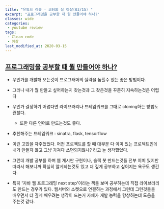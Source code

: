 ```yaml
---
title: "유튜브 리뷰 - 코딩의 실 아샬(03/15) "
excerpt: "프로그래밍을 공부할 때 뭘 만들어야 하나?"
classes: wide
categories:
 - youtube review
tags:
 - Clean code
 - 아샬
last_modified_at: 2020-03-15
---
```




## [프로그래밍을 공부할 때 뭘 만들어야 하나?](https://youtu.be/On8REbDpCiw)

* 무언가를 개발해 보는것이 프로그래머의 실력을 높힐수 있는 좋은 방법이다.
* 그러나 내가 뭘 만들고 싶어하는지 찾는것과 그 찾은것을 꾸준히 지속하는것은 어렵다
* 무언가 결정하기 어렵다면 라이브러리나 프레임워크를 그대로 cloning하는 방법도 괜찮다.
  * 또한 다른 언어로 만드는것도 좋다.
* 추천해주는 프레임워크 : sinatra, flask, tensorflow



* 이런 고민을 자주했었다. 어떤 프로젝트를 할 때 대부분 다 이미 있는 프로젝트인데 내가 만들지 않고 그냥 가져다 쓰면되지않나? 라고 늘 생각했었다.
* 그런데 개발 공부를 하며 웹 게시판 구현이나, 슬랙 봇 만드는것들 전부 이미 있지만 따라서 해보니까 확실히 알게되는것도 있고 더 깊게 공부하고 싶어지는 욕구도 생긴다.
* 특히 '자바 웹 프로그래밍 next step'이라는 책을 보며 공부하는데 직접 라이브러리도 만드는 경우가 있다. 웹서버와 소켓으로 연결하는 과정에서 그런데 그런것들을 배우면서 더 깊게 배우려는 생각이 드는거 자체가 개발 능력을 향상하는데 도움을 주는것 같다.